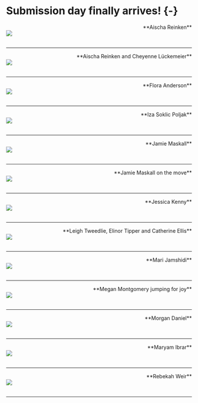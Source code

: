 # Submission day finally arrives! {-}


<div>
<span style = "float: right;">**Aischa Reinken**</span>
<br>
<img src="images/Aischa_sub.jpg"> 
</div>


<div>
<br>
</div>

---

<div>
<span style = "float: right;">**Aischa Reinken and Cheyenne Lückemeier**</span>
<br>
<img src="images/Aischa_Cheyenne_sub.jpg"> 
</div>


<div>
<br>
</div>

---

<div>
<span style = "float: right;">**Flora Anderson**</span>
<br>
<img src="images/Flora_sub.png"> 
</div>


<div>
<br>
</div>

---

<div>
<span style = "float: right;">**Iza Soklic Poljak**</span>
<br>
<img src="images/Iza_sub.jpg"> 
</div>


<div>
<br>
</div>

---

<div>
<span style = "float: right;">**Jamie Maskall**</span>
<br>
<img src="images/Jamie_still_sub.jpg"> 
</div>


<div>
<br>
</div>

---

<div>
<span style = "float: right;">**Jamie Maskall on the move**</span>
<br>
<img src="images/Jamie_move_sub.jpg"> 
</div>


<div>
<br>
</div>

---

<div>
<span style = "float: right;">**Jessica Kenny**</span>
<br>
<img src="images/JessicaKenny.png"> 
</div>


<div>
<br>
</div>

---

<div>
<span style = "float: right;">**Leigh Tweedlie, Elinor Tipper and Catherine Ellis**</span>
<br>
<img src="images/LeighTweedlie_ElinorTipper_CatherineEllis_sub.jpeg"> 
</div>


<div>
<br>
</div>

---

<div>
<span style = "float: right;">**Mari Jamshidi**</span>
<br>
<img src="images/Mari_Jamshidi_sub.jpg"> 
</div>


<div>
<br>
</div>

---


<div>
<span style = "float: right;">**Megan Montgomery jumping for joy**</span>
<br>
<img src="images/Megan_sub.JPG"> 
</div>


<div>
<br>
</div>

---

<div>
<span style = "float: right;">**Morgan Daniel**</span>
<br>
<img src="images/Morgan_Daniel_sub.jpg"> 
</div>


<div>
<br>
</div>

---

<div>
<span style = "float: right;">**Maryam Ibrar**</span>
<br>
<img src="images/maryam.jpg"> 
</div>


<div>
<br>
</div>

---


<div>
<span style = "float: right;">**Rebekah Weir**</span>
<br>
<img src="images/Rebekah_sub.jpeg"> 
</div>


<div>
<br>
</div>

---
